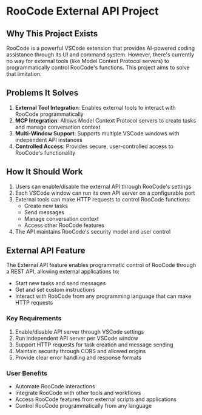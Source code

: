 # RooCode External API Project

## Why This Project Exists

RooCode is a powerful VSCode extension that provides AI-powered coding assistance through its UI and command system. However, there's currently no way for external tools (like Model Context Protocol servers) to programmatically control RooCode's functions. This project aims to solve that limitation.

## Problems It Solves

1. **External Tool Integration**: Enables external tools to interact with RooCode programmatically
2. **MCP Integration**: Allows Model Context Protocol servers to create tasks and manage conversation context
3. **Multi-Window Support**: Supports multiple VSCode windows with independent API instances
4. **Controlled Access**: Provides secure, user-controlled access to RooCode's functionality

## How It Should Work

1. Users can enable/disable the external API through RooCode's settings
2. Each VSCode window can run its own API server on a configurable port
3. External tools can make HTTP requests to control RooCode functions:
    - Create new tasks
    - Send messages
    - Manage conversation context
    - Access other RooCode features
4. The API maintains RooCode's security model and user control

## External API Feature

The External API feature enables programmatic control of RooCode through a REST API, allowing external applications to:

- Start new tasks and send messages
- Get and set custom instructions
- Interact with RooCode from any programming language that can make HTTP requests

### Key Requirements

1. Enable/disable API server through VSCode settings
2. Run independent API server per VSCode window
3. Support HTTP requests for task creation and message sending
4. Maintain security through CORS and allowed origins
5. Provide clear error handling and response formats

### User Benefits

- Automate RooCode interactions
- Integrate RooCode with other tools and workflows
- Access RooCode features from external scripts and applications
- Control RooCode programmatically from any language
